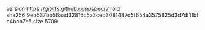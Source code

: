 version https://git-lfs.github.com/spec/v1
oid sha256:9eb537bb56aad32815c5a3ceb3081487d5f654a3575825d3d7df11bfc4bcb7e5
size 5709
